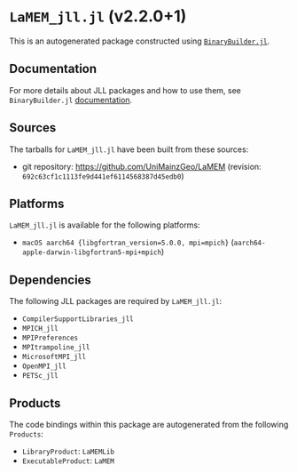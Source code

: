 # `LaMEM_jll.jl` (v2.2.0+1)

This is an autogenerated package constructed using [`BinaryBuilder.jl`](https://github.com/JuliaPackaging/BinaryBuilder.jl).

## Documentation

For more details about JLL packages and how to use them, see `BinaryBuilder.jl` [documentation](https://docs.binarybuilder.org/stable/jll/).

## Sources

The tarballs for `LaMEM_jll.jl` have been built from these sources:

* git repository: https://github.com/UniMainzGeo/LaMEM (revision: `692c63cf1c1113fe9d441ef6114568387d45edb0`)

## Platforms

`LaMEM_jll.jl` is available for the following platforms:

* `macOS aarch64 {libgfortran_version=5.0.0, mpi=mpich}` (`aarch64-apple-darwin-libgfortran5-mpi+mpich`)

## Dependencies

The following JLL packages are required by `LaMEM_jll.jl`:

* `CompilerSupportLibraries_jll`
* `MPICH_jll`
* `MPIPreferences`
* `MPItrampoline_jll`
* `MicrosoftMPI_jll`
* `OpenMPI_jll`
* `PETSc_jll`

## Products

The code bindings within this package are autogenerated from the following `Products`:

* `LibraryProduct`: `LaMEMLib`
* `ExecutableProduct`: `LaMEM`
